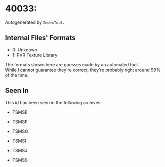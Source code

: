 # 40033: 

Autogenerated by `IndexTool`.  



## Internal Files' Formats
- 0: Unknown
- 1: PVR Texture Library

The formats shown here are guesses made by an automated tool.  
While I cannot guarantee they're correct, they're probably right around 99% of the time.

## Seen In

This id has been seen in the following archives:  

- TSMSE  

- TSMSF  

- TSMSG  

- TSMSI  

- TSMSJ  

- TSMSS  

